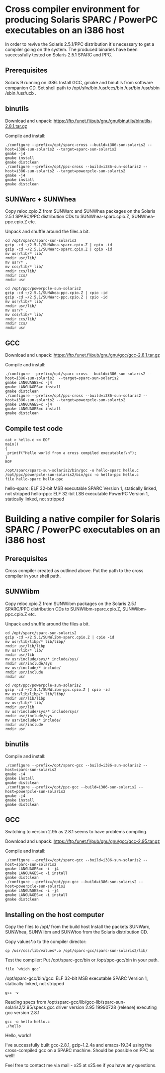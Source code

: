 # Cross compiler environment for producing Solaris SPARC / PowerPC executables on an i386 host

In order to revive the Solaris 2.5.1/PPC distribution it's necessary to get a compiler going on the system. The produced binaries have been successfully tested on Solaris 2.5.1 SPARC and PPC.

## Prerequisites
Solaris 9 running on i386.
Install GCC, gmake and binutils from software companion CD.
Set shell path to /opt/sfw/bin /usr/ccs/bin /usr/bin /usr/sbin /sbin /usr/ucb .

## binutils
Download and unpack: https://ftp.funet.fi/pub/gnu/gnu/binutils/binutils-2.8.1.tar.gz

Compile and install:
```
./configure --prefix=/opt/sparc-cross --build=i386-sun-solaris2 --host=i386-sun-solaris2 --target=sparc-sun-solaris2
gmake -j4
gmake install
gmake distclean
./configure --prefix=/opt/ppc-cross --build=i386-sun-solaris2 --host=i386-sun-solaris2 --target=powerpcle-sun-solaris2
gmake -j4
gmake install
gmake distclean
```

## SUNWarc + SUNWhea
Copy reloc.cpio.Z from SUNWarc and SUNWhea packages on the Solaris 2.5.1 SPARC/PPC distribution CDs to SUNWhea-sparc.cpio.Z, SUNWhea-ppc.cpio.Z etc.

Unpack and shuffle around the files a bit.

```
cd /opt/sparc/sparc-sun-solaris2
gzip -cd ~/2.5.1/SUNWhea-sparc.cpio.Z | cpio -id
gzip -cd ~/2.5.1/SUNWarc-sparc.cpio.Z | cpio -id
mv usr/lib/* lib/
rmdir usr/lib/
mv usr/* .
mv ccs/lib/* lib/
rmdir ccs/lib/
rmdir ccs/
rmdir usr

cd /opt/ppc/powerpcle-sun-solaris2
gzip -cd ~/2.5.1/SUNWhea-ppc.cpio.Z | cpio -id
gzip -cd ~/2.5.1/SUNWarc-ppc.cpio.Z | cpio -id
mv usr/lib/* lib/
rmdir usr/lib/
mv usr/* .
mv ccs/lib/* lib/
rmdir ccs/lib/
rmdir ccs/
rmdir usr
```

## GCC
Download and unpack: https://ftp.funet.fi/pub/gnu/gnu/gcc/gcc-2.8.1.tar.gz

Compile and install:
```
./configure --prefix=/opt/sparc-cross --build=i386-sun-solaris2 --host=i386-sun-solaris2  --target=sparc-sun-solaris2
gmake LANGUAGES=c -j4
gmake LANGUAGES=c install
gmake distclean
./configure --prefix=/opt/ppc-cross --build=i386-sun-solaris2 --host=i386-sun-solaris2 --target=powerpcle-sun-solaris2
gmake LANGUAGES=c -j4
gmake LANGUAGES=c install
gmake distclean
```

## Compile test code
```
cat > hello.c << EOF
main()
{
 printf("Hello world from a cross compiled executable!\n");
}
EOF

/opt/sparc/sparc-sun-solaris2/bin/gcc -o hello-sparc hello.c
/opt/ppc/powerpcle-sun-solaris2/bin/gcc -o hello-ppc hello.c 
file hello-sparc hello-ppc
```
hello-sparc:    ELF 32-bit MSB executable SPARC Version 1, statically linked, not stripped
hello-ppc:      ELF 32-bit LSB executable PowerPC Version 1, statically linked, not stripped

# Building a native compiler for Solaris SPARC / PowerPC executables on an i386 host

## Prerequisites
Cross compiler created as outlined above. Put the path to the cross compiler in your shell path.

## SUNWlibm
Copy reloc.cpio.Z from SUNWlibm packages on the Solaris 2.5.1 SPARC/PPC distribution CDs to SUNWlibm-sparc.cpio.Z, SUNWlibm-ppc.cpio.Z etc.

Unpack and shuffle around the files a bit.

```
cd /opt/sparc/sparc-sun-solaris2
gzip -cd ~/2.5.1/SUNWlibm-sparc.cpio.Z | cpio -id
mv usr/lib/libp/* lib/libp/
rmdir usr/lib/libp
mv usr/lib/* lib/
rmdir usr/lib
mv usr/include/sys/* include/sys/
rmdir usr/include/sys
mv usr/include/* include/
rmdir usr/include
rmdir usr

cd /opt/ppc/powerpcle-sun-solaris2
gzip -cd ~/2.5.1/SUNWlibm-ppc.cpio.Z | cpio -id
mv usr/lib/libp/* lib/libp/
rmdir usr/lib/libp
mv usr/lib/* lib/
rmdir usr/lib
mv usr/include/sys/* include/sys/
rmdir usr/include/sys
mv usr/include/* include/
rmdir usr/include
rmdir usr
```

## binutils
Compile and install:
```
./configure --prefix=/opt/sparc-gcc --build=i386-sun-solaris2 --host=sparc-sun-solaris2
gmake -j4
gmake install
gmake distclean
./configure --prefix=/opt/ppc-gcc --build=i386-sun-solaris2 --host=powerpcle-sun-solaris2
gmake -j4
gmake install
gmake distclean
```

## GCC
Switching to version 2.95 as 2.8.1 seems to have problems compiling.

Download and unpack: https://ftp.funet.fi/pub/gnu/gnu/gcc/gcc-2.95.tar.gz

Compile and install:
```
./configure --prefix=/opt/sparc-gcc --build=i386-sun-solaris2 --host=sparc-sun-solaris2
gmake LANGUAGES=c -i -j4
gmake LANGUAGES=c -i install
gmake distclean
./configure --prefix=/opt/ppc-gcc --build=i386-sun-solaris2 --host=powerpcle-sun-solaris2
gmake LANGUAGES=c -i -j4
gmake LANGUAGES=c -i install
gmake distclean
```

## Installing on the host computer
Copy the files to /opt/ from the build host
Install the packets SUNWarc, SUNWhea, SUNWlibm and SUNWtoo from the Solaris distribution CD.

Copy values*.o to the compiler director:
```
cp /usr/ccs/lib/values*.o /opt/sparc-gcc/sparc-sun-solaris2/lib/
```

Test the compiler:
Put /opt/sparc-gcc/bin or /opt/ppc-gcc/bin in your path.

```
file `which gcc`
```
/opt/sparc-gcc/bin/gcc: ELF 32-bit MSB executable SPARC Version 1, statically linked, not stripped
```
gcc -v
```
Reading specs from /opt/sparc-gcc/lib/gcc-lib/sparc-sun-solaris2/2.95/specs
gcc driver version 2.95 19990728 (release) executing gcc version 2.8.1
```
gcc -o hello hello.c
./hello
```
Hello, world!

I've successfully built gcc-2.8.1, gzip-1.2.4a and emacs-19.34 using the cross-compiled gcc on a SPARC machine. Should be possible on PPC as well!

Feel free to contact me via mail - x25 at x25.ee if you have any questions.
